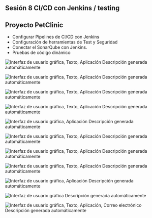 ## Sesión 8 CI/CD con Jenkins / testing

## Proyecto PetClinic 

- Configurar Pipelines de CI/CD con Jenkins
- Configuración de herramientas de Test y Seguridad
- Conectar el SonarQube con Jenkins.
- Pruebas de código dinámico


![Interfaz de usuario gráfica, Texto, Aplicación Descripción generada automáticamente](media/52e98e3a2eb76798cffb4b3158a7c047.png)

![Interfaz de usuario gráfica, Texto, Aplicación Descripción generada automáticamente](media/a00e8d51ce3b3b3f934d96e573b29896.png)

![Interfaz de usuario gráfica, Texto, Aplicación Descripción generada automáticamente](media/786a25ed240232bcae595766c3222c2b.png)

![Interfaz de usuario gráfica, Texto, Aplicación Descripción generada automáticamente](media/f6b8e70256608b8b95a68c27c52546e3.png)

![Interfaz de usuario gráfica, Aplicación Descripción generada automáticamente](media/b2ec42a7f95ba95a06f3c89d996576d8.png)

![Interfaz de usuario gráfica, Texto, Aplicación Descripción generada automáticamente](media/d68e0000eaf40f463c97c17210ff8032.png)

![Interfaz de usuario gráfica, Texto, Aplicación Descripción generada automáticamente](media/0aa379a4603980775756d9d1c38cf5d2.png)

![Interfaz de usuario gráfica, Texto, Aplicación Descripción generada automáticamente](media/48bdbf69652ac8948bc043ade24bc17d.png)

![Interfaz de usuario gráfica, Aplicación Descripción generada automáticamente](media/5f8aa60296553a09d07888db087b5cd1.png)

![Interfaz de usuario gráfica Descripción generada automáticamente](media/11ea407b0de4ff613d1cec7358e30617.png)

![Interfaz de usuario gráfica, Texto, Aplicación, Correo electrónico Descripción generada automáticamente](media/0281808797a7468f350f9e06c59b45ea.png)

